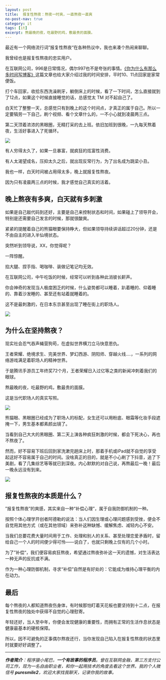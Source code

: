 ```yaml
---
layout: post
title:  报复性熬夜：熬夜一时爽，一直熬夜一直爽
no-post-nav: true
category: it
tags: [it]
excerpt: 熬最晚的夜，吃最野的鸡，敷最贵的面膜。
---
```


最近有一个网络流行词”报复性熬夜“在各种热议中，我也来凑个热闹来聊聊。

我曾经也是报复性熬夜的忠实用户。

在互联网公司，996是日常情况，偶尔997也不是夸张的事情。[《你为什么有那么多时间写博客》](http://www.ityouknow.com/it/2019/06/10/write-blog.html)这篇文章也给大家介绍过我的时间安排，平时10、11点回家是家常便饭。

打个车回家，收拾东西洗澡刷牙，躺倒床上的时候，看了一下时间，怎么直接就到了12点，如果这个时候直接睡觉的话，总感觉太 TM 对不起自己了。

白天忙了整整一天，总感觉只有到晚上的这个时间点，才真正的属于自己。所以一定要犒劳一下自己，刷个视频、看个文章什么的，一不小心就到凌晨两三点。

第二天顶着浓浓的黑眼圈，无精打采的去上班。依旧加班到很晚，一九每天熬着夜，生活好事进入了死循环。

![](/assets/images/2019/it/aoye01.jpg)

有人穷得太久了，如果一旦暴富，就疯狂的炫富性消费。

有人太渴望成名，压抑太久之后，就出现反常行为，为了出名成为跳梁小丑。

我也一样，白天时间被占用得太多，晚上就报复性熬夜。

因为只有凌晨两三点的时候，我才感觉自己真实的活着。

## 晚上熬夜有多爽，白天就有多刺激

如果是自己敲代码到还好，主要是自己来控制状态和时间，如果碰上了领导开会，特别是还需要自己发言的时候，那就很酸爽。

紧紧的提醒着自己的熊猫眼要保持睁大，但如果领导持续讲话超过20分钟，还是不由自主的进入半仙境状态。

突然听到领导说，XX，你觉得呢？

一阵惊醒。

掐大腿、捏手指、喝咖啡、装做记笔记均无效。

在互联网公司，中午吃饭的时候，经常可以听到各种此消彼长鼾声。

你会神奇的发现当人极度困乏的时候，什么姿势都可以睡着，趴着睡的、仰着睡的、靠着沙发睡的、甚至还有站着就睡着的。

这不是最刺激的，在日本东京甚至出现了睡在街上的职场人。

![](/assets/images/2019/it/aoye02.jpg)


## 为什么在坚持熬夜？

现实社会忍气吞声蝇营狗苟，在虚拟世界横刀立马快意恩仇。

王者荣耀、绝境求生、完美世界、梦幻西游、阴阳师、穿越火线....，一系列的网络游戏满足着职场人的精神世界。

于是腾讯手游员工年终奖72个月，王者荣耀日入过亿等之类的新闻冲刺着我们的眼球。

熬最晚的夜，吃最野的鸡，敷最贵的面膜。

这是当代职场人的真实写照。

![](/assets/images/2019/it/aoye03.jpg)

熊猫眼、黑眼圈已经成为了职场人的标配，女生还可以用粉底、眼霜等化妆手段遮掩一下，男生基本都素颜出镜了。

当看到自己大大的黑眼圈、第二天上演各种疯狂刺激的时候，都会下死决心，再也不熬夜了。

然而，好不容易下班后回到家洗漱完趟床上时，那着手机或iPad就不自觉的享受起这好不容易属于自己的时间。没啥真正的目的，就是不小心刷了下抖音，追了下美剧，看了几集综艺等等就已到深夜。内心默默的对自己说，再熬最后一晚！最后一晚永远没有到来。

![](/assets/images/2019/it/aoye04.jpg)

## 报复性熬夜的本质是什么？

”报复性熬夜”的爽感，其实来自一种“补偿心理”，属于自我防御机制的一种。

按照个体心理学开创者阿德勒的说法：当人们因生理或心理问题感到受挫，便会不自觉用其他方式（或在其他领域）来弥补这种缺憾、缓解焦虑、减轻内心不安。

当我们总要花费大量时间用于工作、处理和别人的关系、甚至处理恋爱矛盾时，留给自己一个人的时间便少得可怜——说白了，也就只剩晚上仅有的几个小时。

为了”补偿“，我们便容易疯狂熬夜，希望通过熬夜弥补这一天的遗憾，对生活表达一种无声的反抗或不满。

作为一种心理防御机制，寻求“补偿”自然是有好处的：它能成为维持心理平衡的内在动力。

## 最后

每个熬夜的人都知道熬夜伤身体，有时候那怕盯着天花板也要坚持到十二点，在报复性熬夜的独处中获得不自觉的心理慰寄。

年轻还好，当人至中年，你便会发现健康的重要性，而拥有正常的生活作息状态是健康最基本的硬核保障。

所以，因不可避免的正事偶尔熬夜还行，当你发现自己陷入在报复性熬夜的状态里时就要好好调整了。

---

***作者简介**：程序猿小尾巴，**一个有故事的程序员**。曾在互联网金融，第三方支付公司工作，现为一名自由职业者，和你一起用技术的角度去看这个世界。我的个人微信号 **puresmile2**，欢迎大家找我聊天，记录你我的故事。*